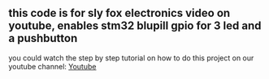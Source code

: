 this code is for sly fox electronics video on youtube, enables stm32 blupill gpio for 3 led and a pushbutton
-------------------------------------------------------------------------------
you could watch the step by step tutorial on how to do this project on our youtube channel:  [Youtube]([https://pages.github.com/](https://www.youtube.com/playlist?list=PLN-Wi3SDfTYcwjlAhjml4AQixmjfQrbs4))
